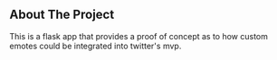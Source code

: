 ## About The Project
This is a flask app that provides a proof of concept as to how custom emotes could be integrated into twitter's mvp.